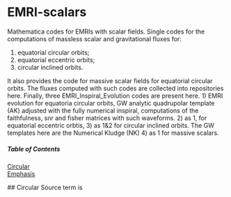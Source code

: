 # EMRI-scalars 
Mathematica codes for EMRIs with scalar fields. Single codes for the computations of massless scalar and gravitational fluxes for:  
1) equatorial circular orbits;
2) equatorial eccentric orbits;
3) circular inclined orbits.
   
It also provides the code for massive scalar fields for equatorial circular orbits. The fluxes computed with such codes are collected into repositories here. 
Finally, three EMRI_Inspiral_Evolution codes are present here. 1) EMRI evolution for equatoria circular orbits, GW analytic quadrupolar template (AK) adjusted with the fully numerical inspiral, computations of the faithfulness, snr and fisher matrices with such waveforms. 2) as 1, for equatorial eccentric orbtis,  3) as 1&2 for circular inclined orbits. The GW templates here are the Numerical Kludge (NK)  4) as 1 for massive scalars. 

##### Table of Contents  
[Circular](#circular)  
[Emphasis](#emphasis)  
 
<a name="headers"/>
## Circular
Source term is 


